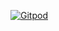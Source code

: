 [![Gitpod](https://gitpod.io/button/open-in-gitpod.svg)](https://gitpod.io/#https://github.com/Hoppless/arch-gitpod)

